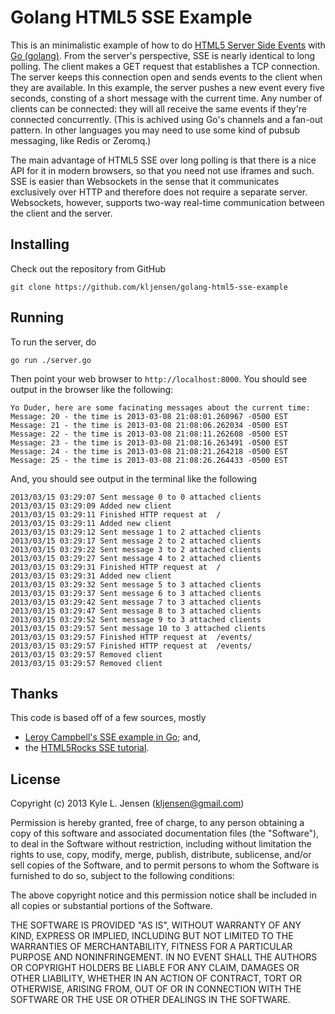 Golang HTML5 SSE Example
========================

This is an minimalistic example of how to do
[HTML5 Server Side Events](http://en.wikipedia.org/wiki/Server-sent_events)
with [Go (golang)](http://golang.org/).  From the server's perspective,
SSE is nearly identical to long polling.  The client makes a GET request
that establishes a TCP connection.  The server keeps this connection open
and sends events to the client when they are available. In this example,
the server pushes a new event every five seconds, consting of a short
message with the current time.  Any number of clients can be
connected: they will all receive the same events if they're connected
concurrently.  (This is achived using Go's channels and a fan-out
pattern.  In other languages you may need to use some kind of pubsub
messaging, like Redis or Zeromq.)

The main advantage of HTML5 SSE over long polling is that there is a nice
API for it in modern browsers, so that you need not use iframes and such.
SSE is easier than Websockets in the sense that it communicates exclusively
over HTTP and therefore does not require a separate server.  Websockets,
however, supports two-way real-time communication between the client and
the server.

## Installing

Check out the repository from GitHub

	git clone https://github.com/kljensen/golang-html5-sse-example

## Running

To run the server, do 

	go run ./server.go

Then point your web browser to `http://localhost:8000`.
You should see output in the browser like the following:

	Yo Duder, here are some facinating messages about the current time:
	Message: 20 - the time is 2013-03-08 21:08:01.260967 -0500 EST
	Message: 21 - the time is 2013-03-08 21:08:06.262034 -0500 EST
	Message: 22 - the time is 2013-03-08 21:08:11.262608 -0500 EST
	Message: 23 - the time is 2013-03-08 21:08:16.263491 -0500 EST
	Message: 24 - the time is 2013-03-08 21:08:21.264218 -0500 EST
	Message: 25 - the time is 2013-03-08 21:08:26.264433 -0500 EST

And, you should see output in the terminal like the following

	2013/03/15 03:29:07 Sent message 0 to 0 attached clients
	2013/03/15 03:29:09 Added new client
	2013/03/15 03:29:11 Finished HTTP request at  /
	2013/03/15 03:29:11 Added new client
	2013/03/15 03:29:12 Sent message 1 to 2 attached clients
	2013/03/15 03:29:17 Sent message 2 to 2 attached clients
	2013/03/15 03:29:22 Sent message 3 to 2 attached clients
	2013/03/15 03:29:27 Sent message 4 to 2 attached clients
	2013/03/15 03:29:31 Finished HTTP request at  /
	2013/03/15 03:29:31 Added new client
	2013/03/15 03:29:32 Sent message 5 to 3 attached clients
	2013/03/15 03:29:37 Sent message 6 to 3 attached clients
	2013/03/15 03:29:42 Sent message 7 to 3 attached clients
	2013/03/15 03:29:47 Sent message 8 to 3 attached clients
	2013/03/15 03:29:52 Sent message 9 to 3 attached clients
	2013/03/15 03:29:57 Sent message 10 to 3 attached clients
	2013/03/15 03:29:57 Finished HTTP request at  /events/
	2013/03/15 03:29:57 Finished HTTP request at  /events/
	2013/03/15 03:29:57 Removed client
	2013/03/15 03:29:57 Removed client

## Thanks

This code is based off of a few sources, mostly

* [Leroy Campbell's SSE example in Go](https://gist.github.com/artisonian/3836281); and,
* the [HTML5Rocks SSE tutorial](http://www.html5rocks.com/en/tutorials/eventsource/basics/).

 
## License

Copyright (c) 2013 Kyle L. Jensen (kljensen@gmail.com)

Permission is hereby granted, free of charge, to any person obtaining
a copy of this software and associated documentation files (the
"Software"), to deal in the Software without restriction, including
without limitation the rights to use, copy, modify, merge, publish,
distribute, sublicense, and/or sell copies of the Software, and to
permit persons to whom the Software is furnished to do so, subject to
the following conditions:

The above copyright notice and this permission notice shall be
included in all copies or substantial portions of the Software.

THE SOFTWARE IS PROVIDED "AS IS", WITHOUT WARRANTY OF ANY KIND,
EXPRESS OR IMPLIED, INCLUDING BUT NOT LIMITED TO THE WARRANTIES OF
MERCHANTABILITY, FITNESS FOR A PARTICULAR PURPOSE AND NONINFRINGEMENT.
IN NO EVENT SHALL THE AUTHORS OR COPYRIGHT HOLDERS BE LIABLE FOR ANY
CLAIM, DAMAGES OR OTHER LIABILITY, WHETHER IN AN ACTION OF CONTRACT,
TORT OR OTHERWISE, ARISING FROM, OUT OF OR IN CONNECTION WITH THE
SOFTWARE OR THE USE OR OTHER DEALINGS IN THE SOFTWARE.
